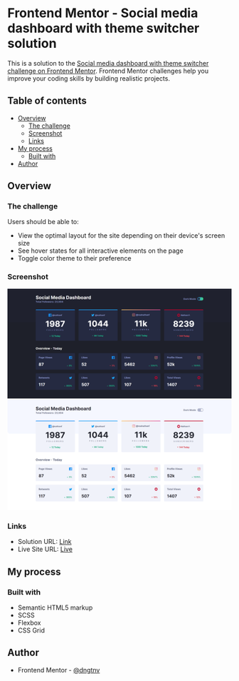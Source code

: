 # Frontend Mentor - Social media dashboard with theme switcher solution

This is a solution to the [Social media dashboard with theme switcher challenge on Frontend Mentor](https://www.frontendmentor.io/challenges/social-media-dashboard-with-theme-switcher-6oY8ozp_H). Frontend Mentor challenges help you improve your coding skills by building realistic projects.

## Table of contents

- [Overview](#overview)
  - [The challenge](#the-challenge)
  - [Screenshot](#screenshot)
  - [Links](#links)
- [My process](#my-process)
  - [Built with](#built-with)
- [Author](#author)

## Overview

### The challenge

Users should be able to:

- View the optimal layout for the site depending on their device's screen size
- See hover states for all interactive elements on the page
- Toggle color theme to their preference

### Screenshot

![](./screenshot.jpg)
![](./light-theme.jpg)

### Links

- Solution URL: [Link](https://www.frontendmentor.io/solutions/social-media-dashboard-using-scss-css-grid-and-js-X80X_rHBR)
- Live Site URL: [Live](https://frontendmentor-challenges-dngtnv.vercel.app/)

## My process

### Built with

- Semantic HTML5 markup
- SCSS
- Flexbox
- CSS Grid

## Author

- Frontend Mentor - [@dngtnv](https://www.frontendmentor.io/profile/dngtnv)
